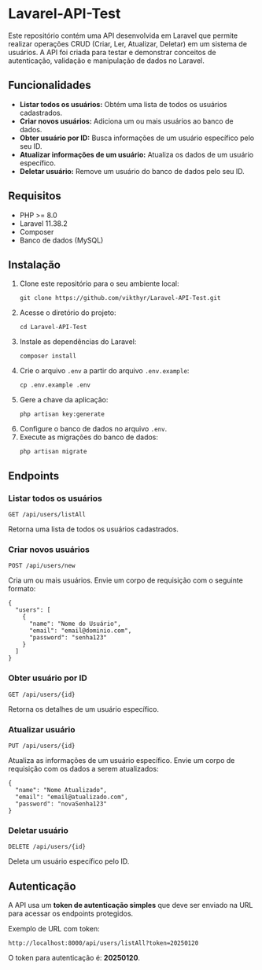 <h1>Lavarel-API-Test</h1>

<p>Este repositório contém uma API desenvolvida em Laravel que permite realizar operações CRUD (Criar, Ler, Atualizar, Deletar) em um sistema de usuários. A API foi criada para testar e demonstrar conceitos de autenticação, validação e manipulação de dados no Laravel.</p>

<h2>Funcionalidades</h2>
    <ul>
        <li><strong>Listar todos os usuários:</strong> Obtém uma lista de todos os usuários cadastrados.</li>
        <li><strong>Criar novos usuários:</strong> Adiciona um ou mais usuários ao banco de dados.</li>
        <li><strong>Obter usuário por ID:</strong> Busca informações de um usuário específico pelo seu ID.</li>
        <li><strong>Atualizar informações de um usuário:</strong> Atualiza os dados de um usuário específico.</li>
        <li><strong>Deletar usuário:</strong> Remove um usuário do banco de dados pelo seu ID.</li>
    </ul>

<h2>Requisitos</h2>
    <ul>
        <li>PHP &gt;= 8.0</li>
        <li>Laravel 11.38.2</li>
        <li>Composer</li>
        <li>Banco de dados (MySQL)</li>
    </ul>

<h2>Instalação</h2>
    <ol>
        <li>Clone este repositório para o seu ambiente local:
            <pre><code>git clone https://github.com/vikthyr/Laravel-API-Test.git</code></pre>
        </li>
        <li>Acesse o diretório do projeto:
            <pre><code>cd Laravel-API-Test</code></pre>
        </li>
        <li>Instale as dependências do Laravel:
            <pre><code>composer install</code></pre>
        </li>
        <li>Crie o arquivo <code>.env</code> a partir do arquivo <code>.env.example</code>:
            <pre><code>cp .env.example .env</code></pre>
        </li>
        <li>Gere a chave da aplicação:
            <pre><code>php artisan key:generate</code></pre>
        </li>
        <li>Configure o banco de dados no arquivo <code>.env</code>.</li>
        <li>Execute as migrações do banco de dados:
            <pre><code>php artisan migrate</code></pre>
        </li>
    </ol>

<h2>Endpoints</h2>
<h3>Listar todos os usuários</h3>
    <p><code>GET /api/users/listAll</code></p>
    <p>Retorna uma lista de todos os usuários cadastrados.</p>

<h3>Criar novos usuários</h3>
    <p><code>POST /api/users/new</code></p>
    <p>Cria um ou mais usuários. Envie um corpo de requisição com o seguinte formato:</p>
    <pre><code>{
  "users": [
    {
      "name": "Nome do Usuário",
      "email": "email@dominio.com",
      "password": "senha123"
    }
  ]
}</code></pre>

<h3>Obter usuário por ID</h3>
    <p><code>GET /api/users/{id}</code></p>
    <p>Retorna os detalhes de um usuário específico.</p>

<h3>Atualizar usuário</h3>
    <p><code>PUT /api/users/{id}</code></p>
    <p>Atualiza as informações de um usuário específico. Envie um corpo de requisição com os dados a serem atualizados:</p>
    <pre><code>{
  "name": "Nome Atualizado",
  "email": "email@atualizado.com",
  "password": "novaSenha123"
}</code></pre>

<h3>Deletar usuário</h3>
    <p><code>DELETE /api/users/{id}</code></p>
    <p>Deleta um usuário específico pelo ID.</p>

<h2>Autenticação</h2>
    <p>A API usa um <strong>token de autenticação simples</strong> que deve ser enviado na URL para acessar os endpoints protegidos.</p>
    <p>Exemplo de URL com token:</p>
    <pre><code>http://localhost:8000/api/users/listAll?token=20250120</code></pre>
    <p>O token para autenticação é: <strong>20250120</strong>.</p>
